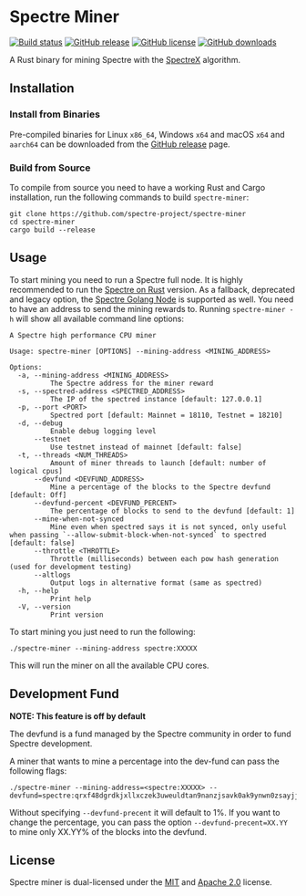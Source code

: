 # Spectre Miner

[![Build status](https://github.com/spectre-project/spectre-miner/workflows/ci.yaml/badge.svg)](https://github.com/spectre-project/spectre-miner/actions/workflows/ci.yaml)
[![GitHub release](https://img.shields.io/github/v/release/spectre-project/spectre-minerd.svg)](https://github.com/spectre-project/spectre-miner/releases)
[![GitHub license](https://img.shields.io/crates/l/spectre-miner.svg)](https://github.com/spectre-project/spectre-miner/blob/main/LICENSE-MIT)
[![GitHub downloads](https://img.shields.io/github/downloads/spectre-project/spectre-miner/total.svg)](https://github.com/spectre-project/spectre-miner/releases)

A Rust binary for mining Spectre with the [SpectreX](https://github.com/spectre-project/rusty-spectrex)
algorithm.

## Installation

### Install from Binaries

Pre-compiled binaries for Linux `x86_64`, Windows `x64` and macOS `x64`
and `aarch64` can be downloaded from the [GitHub release](https://github.com/spectre-project/spectre-miner/releases)
page.

### Build from Source

To compile from source you need to have a working Rust and Cargo
installation, run the following commands to build `spectre-miner`:

```
git clone https://github.com/spectre-project/spectre-miner
cd spectre-miner
cargo build --release
```

## Usage

To start mining you need to run a Spectre full node. It is highly
recommended to run the [Spectre on Rust](https://github.com/spectre-project/rusty-spectre)
version. As a fallback, deprecated and legacy option, the
[Spectre Golang Node](https://github.com/spectre-project/spectred)
is supported as well. You need to have an address to send the mining
rewards to. Running `spectre-miner -h` will show all available command
line options:

```
A Spectre high performance CPU miner

Usage: spectre-miner [OPTIONS] --mining-address <MINING_ADDRESS>

Options:
  -a, --mining-address <MINING_ADDRESS>
          The Spectre address for the miner reward
  -s, --spectred-address <SPECTRED_ADDRESS>
          The IP of the spectred instance [default: 127.0.0.1]
  -p, --port <PORT>
          Spectred port [default: Mainnet = 18110, Testnet = 18210]
  -d, --debug
          Enable debug logging level
      --testnet
          Use testnet instead of mainnet [default: false]
  -t, --threads <NUM_THREADS>
          Amount of miner threads to launch [default: number of logical cpus]
      --devfund <DEVFUND_ADDRESS>
          Mine a percentage of the blocks to the Spectre devfund [default: Off]
      --devfund-percent <DEVFUND_PERCENT>
          The percentage of blocks to send to the devfund [default: 1]
      --mine-when-not-synced
          Mine even when spectred says it is not synced, only useful when passing `--allow-submit-block-when-not-synced` to spectred  [default: false]
      --throttle <THROTTLE>
          Throttle (milliseconds) between each pow hash generation (used for development testing)
      --altlogs
          Output logs in alternative format (same as spectred)
  -h, --help
          Print help
  -V, --version
          Print version
```

To start mining you just need to run the following:

```
./spectre-miner --mining-address spectre:XXXXX
```

This will run the miner on all the available CPU cores.

## Development Fund

**NOTE: This feature is off by default**

The devfund is a fund managed by the Spectre community in order to
fund Spectre development.

A miner that wants to mine a percentage into the dev-fund can pass the
following flags:

```
./spectre-miner --mining-address=<spectre:XXXXX> --devfund=spectre:qrxf48dgrdkjxllxczek3uweuldtan9nanzjsavk0ak9ynwn0zsayjjh7upez
```

Without specifying `--devfund-precent` it will default to 1%. If you
want to change the percentage, you can pass the option
`--devfund-precent=XX.YY` to mine only XX.YY% of the blocks into the
devfund.

## License

Spectre miner is dual-licensed under the [MIT](https://github.com/spectre-project/spectre-miner/blob/main/LICENSE-MIT)
and [Apache 2.0](https://github.com/spectre-project/spectre-miner/blob/main/LICENSE-APACHE)
license.
